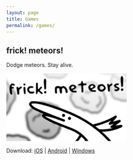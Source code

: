 ```yaml
---
layout: page
title: Games
permalink: /games/
---
```


## frick! meteors!

Dodge meteors. Stay alive.

![frick meteors promo banner](images/banner.jpg)

Download: [iOS](https://apps.apple.com/us/app/frick-meteors/id1450816477) | [Android](https://play.google.com/store/apps/details?id=com.AidanByrnes.frickmeteors&hl=en_US) | [Windows](https://drive.google.com/file/d/16PSlRDeOSD1jOQH6rSTjxa6rdd1aUARR/view?usp=sharing)
